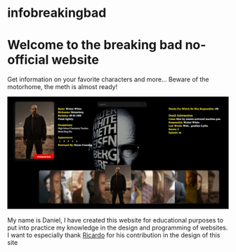 # infobreakingbad
<h1>Welcome to the breaking bad no-official website</h1>
<p class="text">Get information on your favorite characters and more... Beware of the motorhome, the meth is almost ready!</p>
<img src="img/capture.png" alt="preview site">

<p>My name is Daniel, I have created this website for educational purposes to put into practice 
my knowledge in the design and programming of websites. 
I want to especially thank <a target="_blank" href="https://www.instagram.com/ricardoabg_/">Ricardo</a> for his contribution
in the design of this site</p>
